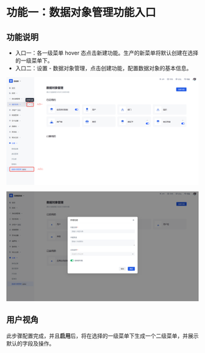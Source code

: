# 功能一：数据对象管理功能入口

## 功能说明
- 入口一：各一级菜单 hover 态点击新建功能。生产的新菜单将默认创建在选择的一级菜单下。
- 入口二：设置 - 数据对象管理，点击创建功能，配置数据对象的基本信息。

![](../static/78c044cd-1ebc-493a-b18c-3cc83da72d15.png)

![](../static/Im4qdkIAqoO86yxuGA0cl2oLnwc.png)

## 用户视角

此步骤配置完成，并且<strong>启用</strong>后，将在选择的一级菜单下生成一个二级菜单，并展示默认的字段及操作。